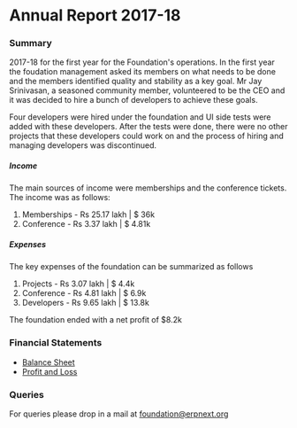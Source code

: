 # Annual Report 2017-18

### Summary

2017-18 for the first year for the Foundation's operations. In the first year the foudation management asked its members on what needs to be done and the members identified quality and stability as a key goal. Mr Jay Srinivasan, a seasoned community member, volunteered to be the CEO and it was decided to hire a bunch of developers to achieve these goals.

Four developers were hired under the foundation and UI side tests were added with these developers. After the tests were done, there were no other projects that these developers could work on and the process of hiring and managing developers was discontinued.

##### Income

The main sources of income were memberships and the conference tickets. The income was as follows:

1. Memberships - Rs 25.17 lakh | $ 36k
1. Conference - Rs 3.37 lakh | $ 4.81k

##### Expenses

The key expenses of the foundation can be summarized as follows

1. Projects - Rs 3.07 lakh | $ 4.4k
1. Conference - Rs 4.81 lakh | $ 6.9k
1. Developers - Rs 9.65 lakh | $ 13.8k

The foundation ended with a net profit of $8.2k

### Financial Statements

- [Balance Sheet](/about/reports/2017-18/foundation-2017-18-balance-sheet.pdf)
- [Profit and Loss](/about/reports/2017-18/foundation-2017-18-profit-and-loss.pdf)

### Queries

For queries please drop in a mail at foundation@erpnext.org